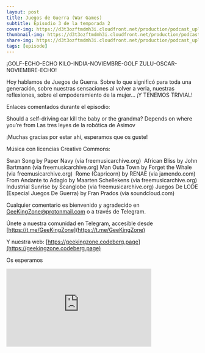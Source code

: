 ```yaml
---
layout: post
title: Juegos de Guerra (War Games)
subtitle: Episodio 3 de la temporada 2
cover-img: https://d3t3ozftmdmh3i.cloudfront.net/production/podcast_uploaded_nologo400/14743809/14743809-1619370372653-eb16be7dd0aee.jpg
thumbnail-img: https://d3t3ozftmdmh3i.cloudfront.net/production/podcast_uploaded_nologo400/14743809/14743809-1619370372653-eb16be7dd0aee.jpg
share-img: https://d3t3ozftmdmh3i.cloudfront.net/production/podcast_uploaded_nologo400/14743809/14743809-1619370372653-eb16be7dd0aee.jpg
tags: [episode]
---
```


¡GOLF-ECHO-ECHO KILO-INDIA-NOVIEMBRE-GOLF ZULU-OSCAR-NOVIEMBRE-ECHO!

Hoy hablamos de Juegos de Guerra. Sobre lo que significó para toda una generación, sobre nuestras sensaciones al volver a verla, nuestras reflexiones, sobre el empoderamiento de la mujer... ¡Y TENEMOS TRIVIAL! 

Enlaces comentados durante el episodio:

 Should a self-driving car kill the baby or the grandma? Depends on where you’re from
 Las tres leyes de la robótica de Asimov


¡Muchas gracias por estar ahí, esperamos que os guste!

Música con licencias Creative Commons:

 Swan Song by Paper Navy (via freemusicarchive.org) 
 African Bliss by John Bartmann (via freemusicarchive.org)
 Man Outa Town by Forget the Whale (via freemusicarchive.org) 
 Rome (Capricorn) by RENAE (via jamendo.com)
  From Andante to Adagio by Maarten Schellekens (via freemusicarchive.org)
  Industrial Sunrise by Scanglobe (via freemusicarchive.org)
  Juegos De LODE (Especial Juegos De Guerra) by Fran Prados (via soundcloud.com)


Cualquier comentario es bienvenido y agradecido en GeeKingZone@protonmail.com o a través de Telegram.

Únete a nuestra comunidad en Telegram, accesible desde [https://t.me/GeeKingZone](https://t.me/GeeKingZone)

Y nuestra web: [https://geekingzone.codeberg.page](https://geekingzone.codeberg.page)

Os esperamos
<iframe src='https://podcasters.spotify.com/pod/show/geekingzone/embed/episodes/Juegos-de-Guerra-War-Games-e19ovpq' height='204px' width='380px' frameborder='0' scrolling='no'></iframe>
